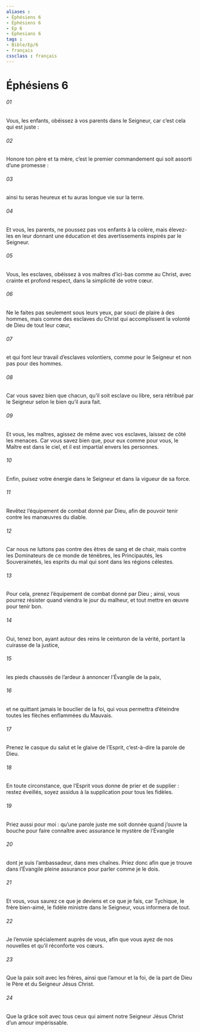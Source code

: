 ```yaml
---
aliases : 
- Éphésiens 6
- Éphésiens 6
- Ep 6
- Ephesians 6
tags : 
- Bible/Ep/6
- français
cssclass : français
---
```


# Éphésiens 6

###### 01
Vous, les enfants, obéissez à vos parents dans le Seigneur, car c’est cela qui est juste :
###### 02
Honore ton père et ta mère, c’est le premier commandement qui soit assorti d’une promesse :
###### 03
ainsi tu seras heureux et tu auras longue vie sur la terre.
###### 04
Et vous, les parents, ne poussez pas vos enfants à la colère, mais élevez-les en leur donnant une éducation et des avertissements inspirés par le Seigneur.
###### 05
Vous, les esclaves, obéissez à vos maîtres d’ici-bas comme au Christ, avec crainte et profond respect, dans la simplicité de votre cœur.
###### 06
Ne le faites pas seulement sous leurs yeux, par souci de plaire à des hommes, mais comme des esclaves du Christ qui accomplissent la volonté de Dieu de tout leur cœur,
###### 07
et qui font leur travail d’esclaves volontiers, comme pour le Seigneur et non pas pour des hommes.
###### 08
Car vous savez bien que chacun, qu’il soit esclave ou libre, sera rétribué par le Seigneur selon le bien qu’il aura fait.
###### 09
Et vous, les maîtres, agissez de même avec vos esclaves, laissez de côté les menaces. Car vous savez bien que, pour eux comme pour vous, le Maître est dans le ciel, et il est impartial envers les personnes.
###### 10
Enfin, puisez votre énergie dans le Seigneur et dans la vigueur de sa force.
###### 11
Revêtez l’équipement de combat donné par Dieu, afin de pouvoir tenir contre les manœuvres du diable.
###### 12
Car nous ne luttons pas contre des êtres de sang et de chair, mais contre les Dominateurs de ce monde de ténèbres, les Principautés, les Souverainetés, les esprits du mal qui sont dans les régions célestes.
###### 13
Pour cela, prenez l’équipement de combat donné par Dieu ; ainsi, vous pourrez résister quand viendra le jour du malheur, et tout mettre en œuvre pour tenir bon.
###### 14
Oui, tenez bon, ayant autour des reins le ceinturon de la vérité, portant la cuirasse de la justice,
###### 15
les pieds chaussés de l’ardeur à annoncer l’Évangile de la paix,
###### 16
et ne quittant jamais le bouclier de la foi, qui vous permettra d’éteindre toutes les flèches enflammées du Mauvais.
###### 17
Prenez le casque du salut et le glaive de l’Esprit, c’est-à-dire la parole de Dieu.
###### 18
En toute circonstance, que l’Esprit vous donne de prier et de supplier : restez éveillés, soyez assidus à la supplication pour tous les fidèles.
###### 19
Priez aussi pour moi : qu’une parole juste me soit donnée quand j’ouvre la bouche pour faire connaître avec assurance le mystère de l’Évangile
###### 20
dont je suis l’ambassadeur, dans mes chaînes. Priez donc afin que je trouve dans l’Évangile pleine assurance pour parler comme je le dois.
###### 21
Et vous, vous saurez ce que je deviens et ce que je fais, car Tychique, le frère bien-aimé, le fidèle ministre dans le Seigneur, vous informera de tout.
###### 22
Je l’envoie spécialement auprès de vous, afin que vous ayez de nos nouvelles et qu’il réconforte vos cœurs.
###### 23
Que la paix soit avec les frères, ainsi que l’amour et la foi, de la part de Dieu le Père et du Seigneur Jésus Christ.
###### 24
Que la grâce soit avec tous ceux qui aiment notre Seigneur Jésus Christ d’un amour impérissable.

